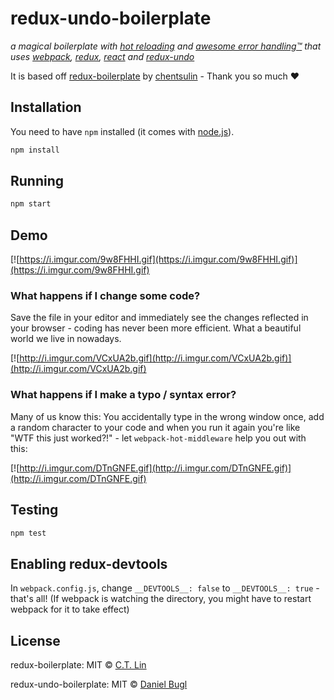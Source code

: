 # redux-undo-boilerplate

_a magical boilerplate with [hot reloading](#what-happens-if-i-change-some-code) and [awesome error handling™](#what-happens-if-i-make-a-typo--syntax-error) that uses [webpack](https://github.com/webpack/webpack), [redux](https://github.com/rackt/redux), [react](https://github.com/facebook/react) and [redux-undo](https://github.com/omnidan/redux-undo)_

It is based off [redux-boilerplate](https://github.com/chentsulin/redux-boilerplate)
by [chentsulin](https://github.com/chentsulin) - Thank you so much :heart:


## Installation

You need to have `npm` installed (it comes with [node.js](https://nodejs.org/)).

```sh
npm install
```


## Running

```sh
npm start
```


## Demo

[![https://i.imgur.com/9w8FHHI.gif](https://i.imgur.com/9w8FHHI.gif)](https://i.imgur.com/9w8FHHI.gif)

### What happens if I change some code?

Save the file in your editor and immediately see the changes reflected in your
browser - coding has never been more efficient. What a beautiful world we live
in nowadays.

[![http://i.imgur.com/VCxUA2b.gif](http://i.imgur.com/VCxUA2b.gif)](http://i.imgur.com/VCxUA2b.gif)

### What happens if I make a typo / syntax error?

Many of us know this: You accidentally type in the wrong window once, add a
random character to your code and when you run it again you're like "WTF this
just worked?!" - let `webpack-hot-middleware` help you out with this:

[![http://i.imgur.com/DTnGNFE.gif](http://i.imgur.com/DTnGNFE.gif)](http://i.imgur.com/DTnGNFE.gif)


## Testing

```sh
npm test
```


## Enabling redux-devtools

In `webpack.config.js`, change `__DEVTOOLS__: false` to `__DEVTOOLS__: true` -
that's all! (If webpack is watching the directory, you might have to restart
webpack for it to take effect)


## License

redux-boilerplate: MIT © [C.T. Lin](https://github.com/chentsulin)

redux-undo-boilerplate: MIT © [Daniel Bugl](https://github.com/omnidan)

